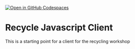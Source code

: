 [![Open in GitHub Codespaces](https://github.com/codespaces/badge.svg)](https://github.com/codespaces/new?hide_repo_select=true&ref=main&repo=595113708)
# Recycle Javascript Client
This is a starting point for a client for the recycling workshop

